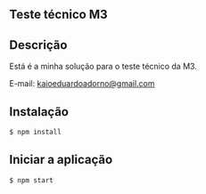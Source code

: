 <h2>Teste técnico M3</h2>

## Descrição

Está é a minha solução para o teste técnico da M3.

E-mail: kaioeduardoadorno@gmail.com

## Instalação

```bash
$ npm install
```

## Iniciar a aplicação

```bash
$ npm start
```
